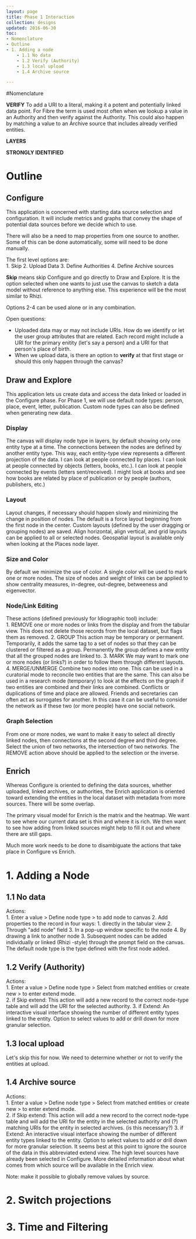 ```yaml
---
layout: page
title: Phase 1 Interaction
collection: designs
updated: 2016-06-30
toc:
- Nomenclature
- Outline
- 1. Adding a node
	- 1.1 No data
	- 1.2 Verify (Authority)
	- 1.3 local upload
	- 1.4 Archive source

---
```


#Nomenclature  

**VERIFY** To add a URI to a literal, making it a potent and potentially linked data point. For Fibre the term is used most often when we lookup a value in an Authority and then verify against the Authority. This could also happen by matching a value to an Archive source that includes already verified entities.

**LAYERS** 

**STRONGLY IDENTIFIED**  




# Outline  
## Configure
This application is concerned with starting data source selection and configuration. It will include metrics and graphs that convey the shape of potential data sources before we decide which to use.

There will also be a need to map properties from one source to another. Some of this can be done automatically, some will need to be done manually.

The first level options are:  
	1. Skip
	2. Upload Data
	3. Define Authorities
	4. Define Archive sources
	
**Skip** means skip Configure and go directly to Draw and Explore. It is the option selected when one wants to just use the canvas to sketch a data model without reference to anything else. This experience will be the most similar to Rhizi.

Options 2-4 can be used alone or in any combination. 

Open questions:  

* Uploaded data may or may not include URIs. How do we identify or let the user group attributes that are related. Each record might include a URI for the primary enitity (let's say a person) and a URI for that person's place of birth.
* When we upload data, is there an option to **verify** at that first stage or should this only happen through the canvas? 
	
## Draw and Explore
This application lets us create data and access the data linked or loaded in the Configure phase. For Phase 1, we will use default node types: person, place, event, letter, publication. Custom node types can also be defined when generating new data.

### Display  
The canvas will display node type in layers, by default showing only one entity type at a time. The connections between the nodes are defined by another entity type. This way, each entity-type view represents a different projection of the data. I can look at people connected by places. I can look at people connected by objects (letters, books, etc.). I can look at people connected by events (letters sent/received). I might look at books and see how books are related by place of publication or by people (authors, publishers, etc.)

### Layout  
Layout changes, if necessary should happen slowly and minimizing the change in position of nodes.
The default is a force layout beginning from the first node in the center. Custom layouts (defined by the user dragging or grouping nodes) are saved. Align horizontal, align vertical, and grid layouts can be applied to all or selected nodes. Geospatial layout is available only when looking at the Places node layer.

### Size and Color  
By default we minimize the use of color. A single color will be used to mark one or more nodes. The size of nodes and weight of links can be applied to show centrality measures, in-degree, out-degree, betweeness and eigenvector.

### Node/Link Editing  
These actions (defined previously for Idiographic tool) include:  
	1. REMOVE one or more nodes or links from the display and from the tabular view. This does not delete those records from the local dataset, but flags them as removed.
	2. GROUP This action may be temporary or permanent. Temporarily, it adds the same tag to a set of nodes so that they can be clustered or filtered as a group. Permanently the group defines a new entity that all the grouped nodes are linked to.
	3. MARK We may want to mark one or more nodes (or links?) in order to follow them through different layouts.  
	4. MERGE/UNMERGE Combine two nodes into one. This can be used in a curatorial mode to reconcile two entities that are the same. This can also be used in a research mode (temporary) to look at the effects on the graph if two entities are combined and their links are combined. Conflicts or duplications of time and place are allowed. Friends and secretaries can often act as surrogates for another. In this case it can be useful to consider the network as if these two (or more people) have one social network.

### Graph Selection
From one or more nodes, we want to make it easy to select all directly linked nodes, then connections at the second degree and third degree. Select the union of two networks, the intersection of two networks. The REMOVE action above should be applied to the selection or the inverse. 

## Enrich
Whereas Configure is oriented to defining the data sources, whether uploaded, linked archives, or authorities, the Enrich application is oriented toward extending the entities in the local dataset with metadata from more sources. There will be some overlap. 

The primary visual model for Enrich is the matrix and the heatmap. We want to see where our current data set is thin and where it is rich. We then want to see how adding from linked sources might help to fill it out and where there are still gaps.

Much more work needs to be done to disambiguate the actions that take place in Configure vs Enrich. 




# 1. Adding a Node

## 1.1 No data
Actions:  
	1. Enter a value > Define node type >  <RETURN> to add node to canvas
	2. Add properties to the record in four ways:
		1. directly in the tabular view
		2. Through "add node" field 
		3. In a pop-up window specific to the node
		4. By drawing a link to another node
	3. Subsequent nodes can be added individually or linked (Rhizi -style) through the prompt field on the canvas. The default node type is the type defined with the first node added.
	
	
## 1.2 Verify (Authority)  
Actions:  
	1. Enter a value > Define node type > Select from matched entities or create new > <RETURN> to enter extend mode.  
	2. if Skip extend: This action will add a new record to the correct node-type table and will add the URI for the selected authority. 
	3. if Extend: An interactive visual interface showing the number of different entity types linked to the entity. Option to select values to add or drill down for more granular selection.

## 1.3 local upload

Let's skip this for now. We need to determine whether or not to verify the entities at upload.
	
## 1.4 Archive source
Actions:  
	1. Enter a value > Define node type > Select from matched entities or create new > <RETURN> to enter extend mode.  
	2. if Skip extend: This action will add a new record to the correct node-type table and will add the URI for the entity in the selected authority and (?) matching URIs for the entity in selected archives. (is this necessary?) 
	3. if Extend: An interactive visual interface showing the number of different entity types linked to the entity. Option to select values to add or drill down for more granular selection. It seems best at this point to ignore the source of the data in this abbreviated extend view. The high level sources have already been selected in Configure. More detailed information about what comes from which source will be available in the Enrich view. 

Note: make it possible to globally remove values by source.

# 2. Switch projections
# 3. Time and Filtering